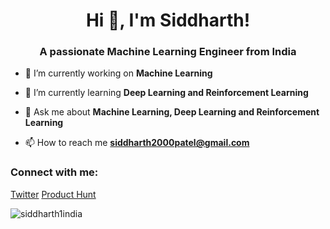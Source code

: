 <h1 align="center">Hi 👋, I'm Siddharth!</h1>
<h3 align="center">A passionate Machine Learning Engineer from India</h3>


- 🔭 I’m currently working on **Machine Learning**

- 🌱 I’m currently learning **Deep Learning and Reinforcement Learning**

- 💬 Ask me about **Machine Learning, Deep Learning and Reinforcement Learning**

- 📫 How to reach me **siddharth2000patel@gmail.com**

<h3 align="left">Connect with me:</h3>
<p align="left">
<a href="https://twitter.com/siddharth1india" target="blank">Twitter</a>
  <a href="https://www.producthunt.com/@siddharth1india" target="blank">Product Hunt</a>
</p>


<p><img align="center" src="https://github-readme-stats.vercel.app/api/top-langs?username=siddharth1india&show_icons=true&locale=en&layout=compact" alt="siddharth1india" /></p>

